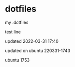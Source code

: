 # dotfiles

my .dotfiles</br>

test line</br>

updated 2022-03-31 17:40

updated on ubuntu 220331-1743

ubuntu 1753


